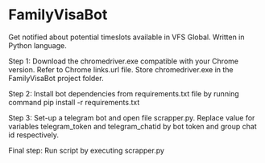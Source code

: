 # FamilyVisaBot
Get notified about potential timeslots available in VFS Global. Written in Python language.

Step 1: Download the chromedriver.exe compatible with your Chrome version. Refer to Chrome links.url file. Store chromedriver.exe in the FamilyVisaBot project folder.

Step 2: Install bot dependencies from requirements.txt file by running command pip install -r requirements.txt

Step 3: Set-up a telegram bot and open file scrapper.py. Replace value for variables telegram_token and telegram_chatid by bot token and group chat id respectively.

Final step: Run script by executing scrapper.py
